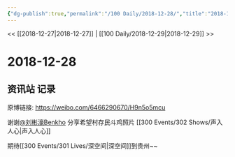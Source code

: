 ```yaml
---
{"dg-publish":true,"permalink":"/100 Daily/2018-12-28/","title":"2018-12-28","created":"2022-12-09T13:43:52.000+08:00","updated":"2023-01-09T17:24:44.417+08:00"}
---
```



<< [[2018-12-27\|2018-12-27]] | [[100 Daily/2018-12-29\|2018-12-29]] >>

# 2018-12-28

## 资讯站 记录

原博链接: https://weibo.com/6466290670/H9n5o5mcu

谢谢[@刘彬濠Benkho](https://weibo.com/n/%E5%88%98%E5%BD%AC%E6%BF%A0Benkho) 分享希望村存民斗鸡照片 [[300 Events/302 Shows/声入人心\|声入人心]]

期待[[300 Events/301 Lives/深空间\|深空间]]到贵州~~

